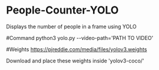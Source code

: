 # People-Counter-YOLO
Displays the number of people in a frame using YOLO


#Command
  python3 yolo.py --video-path='PATH TO VIDEO'
  
#Weights
  https://pjreddie.com/media/files/yolov3.weights
  
  Download and place these weights inside 'yolov3-coco/'
